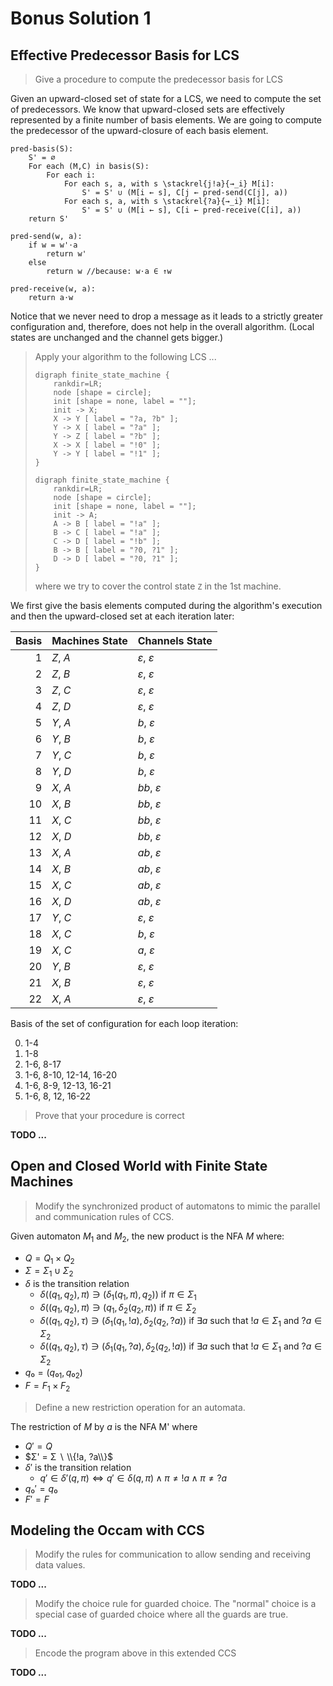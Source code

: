 # Bonus Solution 1


## Effective Predecessor Basis for LCS

> Give a procedure to compute the predecessor basis for LCS

Given an upward-closed set of state for a LCS, we need to compute the set of predecessors.
We know that upward-closed sets are effectively represented by a finite number of basis elements.
We are going to compute the predecessor of the upward-closure of each basis element.

```
pred-basis(S):
    S' = ∅
    For each (M,C) in basis(S):
        For each i:
            For each s, a, with s \stackrel{j!a}{→_i} M[i]:
                S' = S' ∪ (M[i ← s], C[j ← pred-send(C[j], a))
            For each s, a, with s \stackrel{?a}{→_i} M[i]:
                S' = S' ∪ (M[i ← s], C[i ← pred-receive(C[i], a))
    return S'

pred-send(w, a):
    if w = w'⋅a
        return w'
    else
        return w //because: w⋅a ∈ ↑w

pred-receive(w, a):
    return a⋅w
```

Notice that we never need to drop a message as it leads to a strictly greater configuration and, therefore, does not help in the overall algorithm.
(Local states are unchanged and the channel gets bigger.)

> Apply your algorithm to the following LCS ...
>   ```graphviz
>   digraph finite_state_machine {
>       rankdir=LR;
>       node [shape = circle];
>       init [shape = none, label = ""];
>       init -> X;
>       X -> Y [ label = "?a, ?b" ];
>       Y -> X [ label = "?a" ];
>       Y -> Z [ label = "?b" ];
>       X -> X [ label = "!0" ];
>       Y -> Y [ label = "!1" ];
>   }
>   ```
>   ```graphviz
>   digraph finite_state_machine {
>       rankdir=LR;
>       node [shape = circle];
>       init [shape = none, label = ""];
>       init -> A;
>       A -> B [ label = "!a" ];
>       B -> C [ label = "!a" ];
>       C -> D [ label = "!b" ];
>       B -> B [ label = "?0, ?1" ];
>       D -> D [ label = "?0, ?1" ];
>   }
>   ```
>   where we try to cover the control state `Z` in the 1st machine.

We first give the basis elements computed during the algorithm's execution and then the upward-closed set at each iteration later:

| Basis | Machines State    | Channels State |
|------:|-------------------|----------------|
|  1    | $Z$, $A$          | $ε$, $ε$       |
|  2    | $Z$, $B$          | $ε$, $ε$       |
|  3    | $Z$, $C$          | $ε$, $ε$       |
|  4    | $Z$, $D$          | $ε$, $ε$       |
|  5    | $Y$, $A$          | $b$, $ε$       |
|  6    | $Y$, $B$          | $b$, $ε$       |
|  7    | $Y$, $C$          | $b$, $ε$       |
|  8    | $Y$, $D$          | $b$, $ε$       |
|  9    | $X$, $A$          | $bb$, $ε$      |
|  10   | $X$, $B$          | $bb$, $ε$      |
|  11   | $X$, $C$          | $bb$, $ε$      |
|  12   | $X$, $D$          | $bb$, $ε$      |
|  13   | $X$, $A$          | $ab$, $ε$      |
|  14   | $X$, $B$          | $ab$, $ε$      |
|  15   | $X$, $C$          | $ab$, $ε$      |
|  16   | $X$, $D$          | $ab$, $ε$      |
|  17   | $Y$, $C$          | $ε$, $ε$       |
|  18   | $X$, $C$          | $b$, $ε$       |
|  19   | $X$, $C$          | $a$, $ε$       |
|  20   | $Y$, $B$          | $ε$, $ε$       |
|  21   | $X$, $B$          | $ε$, $ε$       |
|  22   | $X$, $A$          | $ε$, $ε$       |

Basis of the set of configuration for each loop iteration:

0. 1-4
1. 1-8
2. 1-6, 8-17
3. 1-6, 8-10, 12-14, 16-20
4. 1-6, 8-9, 12-13, 16-21
5. 1-6, 8, 12, 16-22

> Prove that your procedure is correct

__TODO ...__


## Open and Closed World with Finite State Machines

> Modify the synchronized product of automatons to mimic the parallel and communication rules of CCS.

Given automaton $M_1$ and $M_2$, the new product is the NFA $M$ where:

* $Q = Q_1 × Q_2$
* $Σ = Σ_1 ∪ Σ_2$
* $δ$ is the transition relation
  - $δ((q_1,q_2), π) ∋ (δ_1(q_1, π), q_2))$ if $π ∈ Σ_1$
  - $δ((q_1,q_2), π) ∋ (q_1, δ_2(q_2, π))$ if $π ∈ Σ_2$
  - $δ((q_1,q_2), τ) ∋ (δ_1(q_1, !a), δ_2(q_2, ?a))$ if $∃ a$ such that $!a ∈ Σ_1$ and $?a ∈ Σ_2$
  - $δ((q_1,q_2), τ) ∋ (δ_1(q_1, ?a), δ_2(q_2, !a))$ if $∃ a$ such that $!a ∈ Σ_1$ and $?a ∈ Σ_2$
* $q₀ = (q₀_1,q₀_2)$
* $F = F_1 × F_2$


> Define a new restriction operation for an automata.

The restriction of $M$ by $a$ is the NFA M' where

* $Q' = Q$
* $Σ' = Σ ∖ \\{!a, ?a\\}$
* $δ'$ is the transition relation
  - $q' ∈ δ'(q, π) ⇔ q' ∈ δ(q, π) ∧ π ≠ !a ∧ π ≠ ?a$
* $q₀' = q₀$
* $F' = F$


## Modeling the Occam with CCS

> Modify the rules for communication to allow sending and receiving data values.

__TODO ...__

> Modify the choice rule for guarded choice.
> The "normal" choice is a special case of guarded choice where all the guards are true.

__TODO ...__

> Encode the program above in this extended CCS

__TODO ...__

